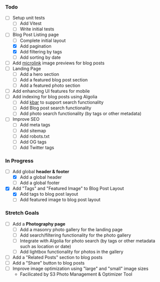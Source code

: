 ### Todo

- [ ] Setup unit tests
  - [ ] Add Vitest
  - [ ] Write initial tests
- [ ] Blog Post Listing page
  - [ ] Complete initial layout
  - [x] Add pagination
  - [x] Add filtering by tags
  - [ ] Add sorting by date
- [ ] Add [microlink](https://github.com/microlinkhq/sdk) image previews for blog posts
- [ ] Landing Page
  - [ ] Add a hero section
  - [ ] Add a featured blog post section
  - [ ] Add a featured photo section
- [ ] Add enhancing UI features for mobile
- [ ] Add indexing for blog posts using Algolia
  - [ ] Add [kbar](https://github.com/timc1/kbar) to support search functionality
  - [ ] Add Blog post search functionality
  - [ ] Add photo search functionality (by tags or other metadata)
- [ ] Improve SEO
  - [ ] Add meta tags
  - [ ] Add sitemap
  - [ ] Add robots.txt
  - [ ] Add OG tags
  - [ ] Add Twitter tags

### In Progress

- [ ] Add global **header & footer**
  - [x] Add a global header
  - [ ] Add a global footer
- [x] Add "Tags" and "Featured Image" to Blog Post Layout
  - [x] Add tags to blog post layout
  - [ ] Add featured image to blog post layout

### Stretch Goals

- [ ] Add a **Photography page**
  - [ ] Add a masonry photo gallery for the landing page
  - [ ] Add search/filtering functionality for the photo gallery
  - [ ] Integrate with Algolia for photo search (by tags or other metadata such as location or date)
  - [ ] Add lightbox functionality for photos in the gallery
- [ ] Add a "Related Posts" section to blog posts
- [ ] Add a "Share" button to blog posts
- [ ] Improve image optimization using "large" and "small" image sizes
  - Facilicated by S3 Photo Management & Optimizer Tool
